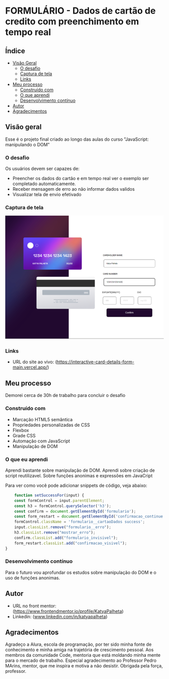 # FORMULÁRIO - Dados de cartão de credito com preenchimento em tempo real

## Índice

- [Visão Geral](#visão-geral)
  - [O desafio](#the-challenge)
  - [Captura de tela](#captura-de-tela)
  - [Links](#links)
- [Meu processo](#meu-processo)
  - [Construído com](#construído-com)
  - [O que aprendi](#o-que-aprendi)
  - [Desenvolvimento contínuo](#desenvolvimento-contínuo)
- [Autor](#autor)
- [Agradecimentos](#agradecimentos)

## Visão geral

Esse é o projeto final criado ao longo das aulas do curso "JavaScript: manipulando o DOM"

### O desafio

Os usuários devem ser capazes de:

- Preencher os dados do cartão e em tempo real ver o exemplo ser completado automaticamente.
- Receber mensagem de erro ao não informar dados validos
- Visualizar tela de envio efetivado

### Captura de tela

![Resultado final](/assets/images/resultado.png)

### Links

- URL do site ao vivo: (<https://interactive-card-details-form-main.vercel.app/>)

## Meu processo

Demorei cerca de 30h de trabalho para concluir o desafio

### Construído com

- Marcação HTML5 semântica
- Propriedades personalizadas de CSS
- Flexbox
- Grade CSS
- Automação com JavaScript
- Manipulação de DOM

### O que eu aprendi

Aprendi bastante sobre manipulação de DOM. Aprendi sobre criação de script reutilizavel. Sobre funções anonimas e expressões em JavaCript

Para ver como você pode adicionar snippets de código, veja abaixo:

``` js
    function setSuccessFor(input) {
    const formControl = input.parentElement;
    const h3 = formControl.querySelector('h3');
    const confirm = document.getElementById('formulario');
    const form_restart = document.getElementById('confirmacao_continue');
    formControl.className = 'formulario__cartaoDados success';
    input.classList.remove("formulario__erro");
    h3.classList.remove("mostrar_erro");
    confirm.classList.add("formulario_invisivel");
    form_restart.classList.add("confirmacao_visivel");
}
```

### Desenvolvimento contínuo

Para o futuro vou aprofundar os estudos sobre manipulação do DOM e o uso de funções anonimas.

## Autor

- URL no front mentor: (<https://www.frontendmentor.io/profile/KatyaPalheta>)
- Linkedin: (www.linkedin.com/in/katyapalheta)

## Agradecimentos

Agradeço a Alura, escola de programação, por ter sido minha fonte de conhecimento e minha amiga na trajetória de crescimento pessoal. Aos membros da comunidade Code, mentoria que está moldando minha mente para o mercado de trabalho. Especial agradecimento ao Professor Pedro MArins, mentor, que me inspira e motiva a não desistir. Obrigada pela força, professor.